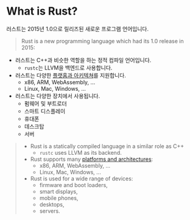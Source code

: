 # What is Rust?

러스트는 2015년 1.0으로 릴리즈된 새로운 프로그램 언어입니다.
> Rust is a new programming language which had its 1.0 release in 2015:

* 러스트는 C++과 비슷한 역할을 하는 정적 컴파일 언어입니다. 
  * `rustc`는 LLVM을 백엔드로 사용합니다. 
* 러스트는 다양한 [플랫홈과 아키텍쳐](https://doc.rust-lang.org/nightly/rustc/platform-support.html)를 지원합니다.
  * x86, ARM, WebAssembly, ...
  * Linux, Mac, Windows, ...
* 러스트는 다양한 장치에서 사용됩니다. 
  * 펌웨어 및 부트로더
  * 스마트 디스플레이
  * 휴대폰
  * 데스크탑
  * 서버 
> * Rust is a statically compiled language in a similar role as C++
>   * `rustc` uses LLVM as its backend.
> * Rust supports many [platforms and architectures](https://doc.rust-lang.org/nightly/rustc/platform-support.html):
>   * x86, ARM, WebAssembly, ...
>   * Linux, Mac, Windows, ...
> * Rust is used for a wide range of devices:
>   * firmware and boot loaders,
>   * smart displays,
>   * mobile phones,
>   * desktops,
>   * servers.

